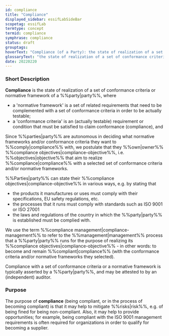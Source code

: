 ```yaml
---
id: compliance
title: "Compliance"
displayed_sidebar: essifLabSideBar
scopetag: essifLab
termtype: concept
termid: compliance
symphrase: compliance
status: draft
grouptags:
hoverText: "Compliance (of a Party): the state of realization of a set of conformance criteria or normative framework of that Party."
glossaryText: "the state of realization of a set of conformance criteria or normative framework of a %%party^party%%."
date: 20220220
---
```


### Short Description
**Compliance** is the state of realization of a set of conformance criteria or normative framework of a %%party|party%%, where
- a 'normative framework' is a set of related requirements that need to be complemented with a set of conformance criteria in order to be actually testable;
- a 'conformance criteria' is an (actually testable) requirement or condition that must be satisfied to claim conformance (compliance), and

Since %%parties|party%% are autonomous in deciding what normative frameworks and/or conformance criteria they want to %%comply|compliance%% with, we postulate that they %%own|owner%% %%compliance objectives|compliance-objective%%, i.e. %%objectives|objective%% that aim to realize %%compliance|compliance%% with a selected set of conformance criteria and/or normative frameworks.

%%Parties|party%% can state their %%compliance objectives|compliance-objective%% in various ways, e.g. by stating that
- the products it manufactures or uses must comply with their specifications, EU safety regulations, etc.
- the processes that it runs must comply with standards such as ISO 9001 or ISO 27001
- the laws and regulations of the country in which the %%party|party%% is established must be complied with.

We use the term %%compliance management|compliance-management%% to refer to the %%management|management%% process that a %%party|party%% runs for the purpose of realizing its %%compliance objectives|compliance-objective%% - in other words: to become and remain %%compliant|compliance%% (with the conformance criteria and/or normative frameworks they selected).

Compliance with a set of conformance criteria or a normative framework is typically asserted by a %%party|party%%, and may be attested to by an (independent) auditor.

### Purpose
The purpose of **compliance** (being compliant, or in the process of becoming compliant) is that it may help to mitigate %%risks|risk%%, e.g. of being fined for being non-compliant. Also, it may help to provide opportunities; for example, being compliant with the ISO 9001 management requirements is often required for organizations in order to qualify for becoming a supplier.
